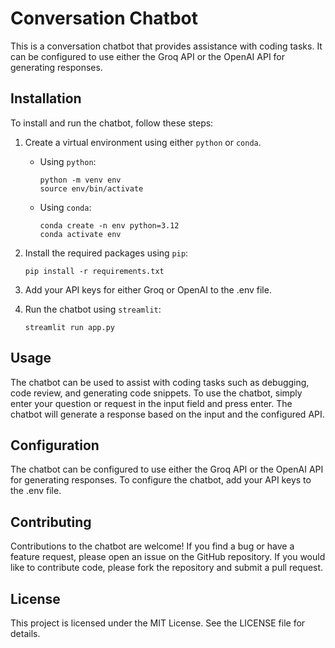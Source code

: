 # Conversation Chatbot

This is a conversation chatbot that provides assistance with coding tasks. It can be configured to use either the Groq API or the OpenAI API for generating responses.

## Installation

To install and run the chatbot, follow these steps:

1. Create a virtual environment using either `python` or `conda`.

   - Using `python`:

     ```
     python -m venv env
     source env/bin/activate
     ```

   - Using `conda`:

     ```
     conda create -n env python=3.12
     conda activate env
     ```

2. Install the required packages using `pip`:

   ```
   pip install -r requirements.txt
   ```

3. Add your API keys for either Groq or OpenAI to the .env file.

4. Run the chatbot using `streamlit`:

   ```
   streamlit run app.py
   ```

## Usage

The chatbot can be used to assist with coding tasks such as debugging, code review, and generating code snippets. To use the chatbot, simply enter your question or request in the input field and press enter. The chatbot will generate a response based on the input and the configured API.

## Configuration

The chatbot can be configured to use either the Groq API or the OpenAI API for generating responses. To configure the chatbot, add your API keys to the  .env file.

## Contributing

Contributions to the chatbot are welcome! If you find a bug or have a feature request, please open an issue on the GitHub repository. If you would like to contribute code, please fork the repository and submit a pull request.

## License

This project is licensed under the MIT License. See the LICENSE file for details.